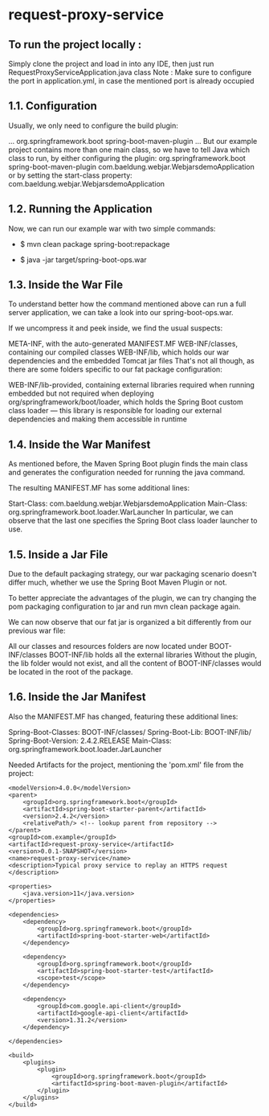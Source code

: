 # request-proxy-service

To run the project locally : 
--
Simply clone the project and load in into any IDE, then just run RequestProxyServiceApplication.java class
Note : Make sure to configure the port in application.yml, in case the mentioned port is already occupied

1.1. Configuration
--
Usually, we only need to configure the build plugin:

<build>
    <plugins>
        ...
        <plugin>
            <groupId>org.springframework.boot</groupId>
            <artifactId>spring-boot-maven-plugin</artifactId>
        </plugin>
        ...
    </plugins>
</build>
But our example project contains more than one main class, so we have to tell Java which class to run, by either configuring the plugin:

<plugin>
    <groupId>org.springframework.boot</groupId>
    <artifactId>spring-boot-maven-plugin</artifactId>
    <executions>
        <execution>
            <configuration>
                <mainClass>com.baeldung.webjar.WebjarsdemoApplication</mainClass>
            </configuration>
        </execution>
    </executions>
</plugin>
or by setting the start-class property:

<properties>
    <start-class>com.baeldung.webjar.WebjarsdemoApplication</start-class>
</properties>

1.2. Running the Application
--
Now, we can run our example war with two simple commands:

- $ mvn clean package spring-boot:repackage

- $ java -jar target/spring-boot-ops.war

1.3. Inside the War File
--
To understand better how the command mentioned above can run a full server application, we can take a look into our spring-boot-ops.war.

If we uncompress it and peek inside, we find the usual suspects:

META-INF, with the auto-generated MANIFEST.MF
WEB-INF/classes, containing our compiled classes
WEB-INF/lib, which holds our war dependencies and the embedded Tomcat jar files
That's not all though, as there are some folders specific to our fat package configuration:

 WEB-INF/lib-provided, containing external libraries required when running embedded but not required when deploying
org/springframework/boot/loader, which holds the Spring Boot custom class loader — this library is responsible for loading our external dependencies and making them accessible in runtime

1.4. Inside the War Manifest
--
As mentioned before, the Maven Spring Boot plugin finds the main class and generates the configuration needed for running the java command.

The resulting MANIFEST.MF has some additional lines:

Start-Class: com.baeldung.webjar.WebjarsdemoApplication
Main-Class: org.springframework.boot.loader.WarLauncher
In particular, we can observe that the last one specifies the Spring Boot class loader launcher to use.

1.5. Inside a Jar File
--
Due to the default packaging strategy, our war packaging scenario doesn't differ much, whether we use the Spring Boot Maven Plugin or not.

To better appreciate the advantages of the plugin, we can try changing the pom packaging configuration to jar and run mvn clean package again.

We can now observe that our fat jar is organized a bit differently from our previous war file:

All our classes and resources folders are now located under 
BOOT-INF/classes
BOOT-INF/lib holds all the external libraries
Without the plugin, the lib folder would not exist, and all the content of BOOT-INF/classes would be located in the root of the package.

1.6. Inside the Jar Manifest
--
Also the MANIFEST.MF has changed, featuring these additional lines:

Spring-Boot-Classes: BOOT-INF/classes/
Spring-Boot-Lib: BOOT-INF/lib/
Spring-Boot-Version: 2.4.2.RELEASE
Main-Class: org.springframework.boot.loader.JarLauncher


Needed Artifacts for the project, mentioning the 'pom.xml' file from the project:


	<modelVersion>4.0.0</modelVersion>
	<parent>
		<groupId>org.springframework.boot</groupId>
		<artifactId>spring-boot-starter-parent</artifactId>
		<version>2.4.2</version>
		<relativePath/> <!-- lookup parent from repository -->
	</parent>
	<groupId>com.example</groupId>
	<artifactId>request-proxy-service</artifactId>
	<version>0.0.1-SNAPSHOT</version>
	<name>request-proxy-service</name>
	<description>Typical proxy service to replay an HTTPS request </description>

	<properties>
		<java.version>11</java.version>
	</properties>

	<dependencies>
		<dependency>
			<groupId>org.springframework.boot</groupId>
			<artifactId>spring-boot-starter-web</artifactId>
		</dependency>

		<dependency>
			<groupId>org.springframework.boot</groupId>
			<artifactId>spring-boot-starter-test</artifactId>
			<scope>test</scope>
		</dependency>
		
		<dependency>
		    <groupId>com.google.api-client</groupId>
		    <artifactId>google-api-client</artifactId>
		    <version>1.31.2</version>
		</dependency>

	</dependencies>

	<build>
		<plugins>
			<plugin>
				<groupId>org.springframework.boot</groupId>
				<artifactId>spring-boot-maven-plugin</artifactId>
			</plugin>
		</plugins>
	</build>

</project>
